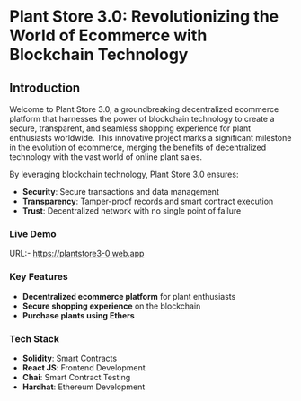 
# Plant Store 3.0: Revolutionizing the World of Ecommerce with Blockchain Technology

## Introduction

Welcome to Plant Store 3.0, a groundbreaking decentralized ecommerce platform that harnesses the power of blockchain technology to create a secure, transparent, and seamless shopping experience for plant enthusiasts worldwide. This innovative project marks a significant milestone in the evolution of ecommerce, merging the benefits of decentralized technology with the vast world of online plant sales.

By leveraging blockchain technology, Plant Store 3.0 ensures:

* **Security**: Secure transactions and data management
* **Transparency**: Tamper-proof records and smart contract execution
* **Trust**: Decentralized network with no single point of failure

### Live Demo
URL:- https://plantstore3-0.web.app

### Key Features

* **Decentralized ecommerce platform** for plant enthusiasts
* **Secure shopping experience** on the blockchain
* **Purchase plants using Ethers**

### Tech Stack

* **Solidity**: Smart Contracts
* **React JS**: Frontend Development
* **Chai**: Smart Contract Testing
* **Hardhat**: Ethereum Development